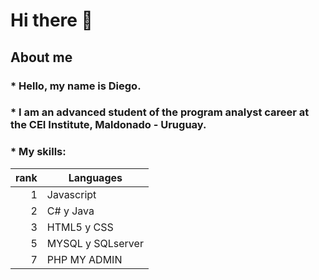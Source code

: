 # Hi there 👋

## About me
###  * Hello, my name is Diego. 
###  * I am an advanced student of the program analyst career at the CEI Institute, Maldonado - Uruguay.
###  * My skills:

| rank   | Languages          |
|-------:|--------------------|
|       1| Javascript         |
|       2| C# y Java          |
|       3| HTML5 y CSS        |
|       5| MYSQL y SQLserver  |
|       7| PHP MY ADMIN       |
<!--
**DiegoFernandezS/DiegoFernandezS** is a ✨ _special_ ✨ repository because its `README.md` (this file) appears on your GitHub profile.

Here are some ideas to get you started:

- 🔭 I’m currently working on ...
- 🌱 I’m currently learning ...
- 👯 I’m looking to collaborate on ...
- 🤔 I’m looking for help with ...
- 💬 Ask me about ...
- 📫 How to reach me: ...
- 😄 Pronouns: ...
- ⚡ Fun fact: ...
-->

